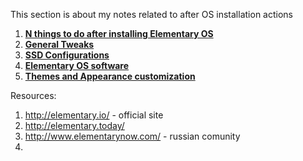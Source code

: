 This section is about my notes related to after OS installation actions

1. **[N things to do after installing Elementary OS](thngs-to-do-after-install.md)**
2. **[General Tweaks](general-tweaks.md)**
3. **[SSD Configurations](SSD-configuration.md)**
4. **[Elementary OS software](elementary-OS-software.md)**
5. **[Themes and Appearance customization](themes.md)**

Resources:

1. http://elementary.io/ - official site
2. http://elementary.today/
3. http://www.elementarynow.com/ - russian comunity
4. 

